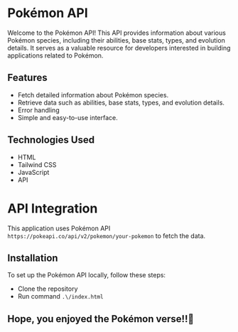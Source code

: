 # Pokémon API
Welcome to the Pokémon API! This API provides information about various Pokémon species, including their abilities, base stats, types, and evolution details. It serves as a valuable resource for developers interested in building applications related to Pokémon.

## Features
- Fetch detailed information about Pokémon species.
- Retrieve data such as abilities, base stats, types, and evolution details.
- Error handling
- Simple and easy-to-use interface.

## Technologies Used
- HTML
- Tailwind CSS
- JavaScript
- API

# API Integration
This application uses Pokémon API `https://pokeapi.co/api/v2/pokemon/your-pokemon` to fetch the data.

## Installation
To set up the Pokémon API locally, follow these steps:

- Clone the repository
- Run command `.\/index.html`

## Hope, you enjoyed the Pokémon verse!!🥳